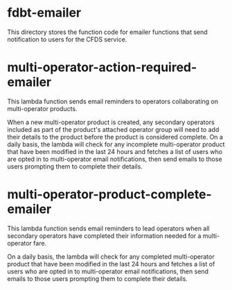 # fdbt-emailer

This directory stores the function code for emailer functions that send notification to users for the CFDS service.

# multi-operator-action-required-emailer

This lambda function sends email reminders to operators collaborating on multi-operator products.

When a new multi-operator product is created, any secondary operators included as part of the product's
attached operator group will need to add their details to the product before the product is considered
complete. On a daily basis, the lambda will check for any incomplete multi-operator product that have
been modified in the last 24 hours and fetches a list of users who are opted in to multi-operator
email notifications, then send emails to those users prompting them to complete their details.


# multi-operator-product-complete-emailer

This lambda function sends email reminders to lead operators when all secondary operators have completed 
their information needed for a multi-operator fare.

On a daily basis, the lambda will check for any completed multi-operator product that have
been modified in the last 24 hours and fetches a list of users who are opted in to multi-operator
email notifications, then send emails to those users prompting them to complete their details.